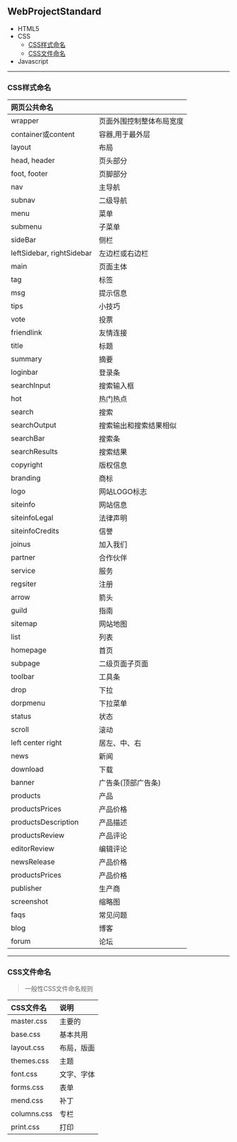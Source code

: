 ## WebProjectStandard

- HTML5
- CSS
  - [CSS样式命名](#CSS样式命名)
  - [CSS文件命名](#CSS文件命名)
- Javascript

---
### CSS样式命名

|网页公共命名||
|:--|:--|
|wrapper|页面外围控制整体布局宽度|
|container或content|容器,用于最外层|
|layout|布局|
|head, header|页头部分|
|foot, footer|页脚部分|
|nav|主导航|
|subnav|二级导航|
|menu|菜单|
|submenu|子菜单|
|sideBar|侧栏|
|leftSidebar, rightSidebar|左边栏或右边栏|
|main|页面主体|
|tag|标签|
|msg|提示信息|
|tips|小技巧|
|vote|投票|
|friendlink|友情连接|
|title|标题|
|summary|摘要|
|loginbar|登录条|
|searchInput|搜索输入框|
|hot|热门热点|
|search|搜索|
|searchOutput|搜索输出和搜索结果相似|
|searchBar|搜索条|
|searchResults|搜索结果|
|copyright|版权信息|
|branding|商标|
|logo|网站LOGO标志|
|siteinfo|网站信息|
|siteinfoLegal|法律声明|
|siteinfoCredits|信誉|
|joinus|加入我们|
|partner|合作伙伴|
|service|服务|
|regsiter|注册|
|arrow|箭头|
|guild|指南|
|sitemap|网站地图|
|list|列表|
|homepage|首页|
|subpage|二级页面子页面|
|toolbar|工具条|
|drop|下拉|
|dorpmenu|下拉菜单|
|status|状态|
|scroll|滚动|
|left center right |居左、中、右|
|news|新闻|
|download|下载|
|banner|广告条(顶部广告条)|
|products|产品|
|productsPrices|产品价格|
|productsDescription|产品描述|
|productsReview|产品评论|
|editorReview|编辑评论|
|newsRelease|产品价格|
|productsPrices|产品价格|
|publisher|生产商|
|screenshot|缩略图|
|faqs|常见问题|
|blog|博客|
|forum|论坛|
---

### CSS文件命名

> 一般性CSS文件命名规则

|CSS文件名|说明|
|:--|:--|
|master.css|主要的|
|base.css|基本共用|
|layout.css|布局，版面|
|themes.css|主题|
|font.css|文字、字体|
|forms.css|表单|
|mend.css|补丁|
|columns.css|专栏|
|print.css|打印|





